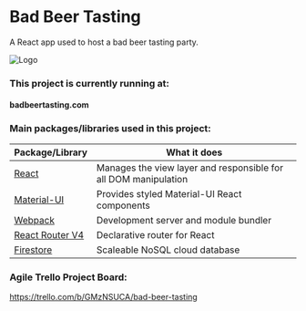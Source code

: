 # Bad Beer Tasting

A React app used to host a bad beer tasting party.

![Logo](https://s3.amazonaws.com/bad-beer-tasting/Trash+Medal.svg "Logo")

### This project is currently running at:

#### badbeertasting.com

### Main packages/libraries used in this project:

| Package/Library                                            | What it does                                                    |
| ---------------------------------------------------------- | --------------------------------------------------------------- |
| [React](https://facebook.github.io/react/)                 | Manages the view layer and responsible for all DOM manipulation |
| [Material-UI](http://www.material-ui.com/#/)               | Provides styled Material-UI React components                    |
| [Webpack](https://webpack.github.io/)                      | Development server and module bundler                           |
| [React Router V4](https://reacttraining.com/react-router/) | Declarative router for React                                    |
| [Firestore](https://firebase.google.com/docs/firestore/)   | Scaleable NoSQL cloud database                                  |

### Agile Trello Project Board:

https://trello.com/b/GMzNSUCA/bad-beer-tasting
